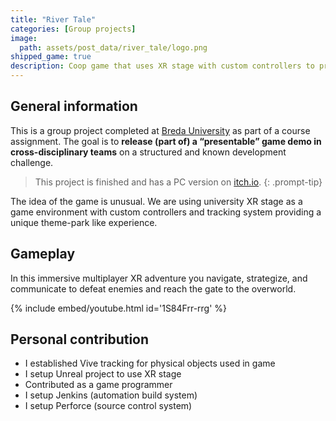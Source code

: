 ```yaml
---
title: "River Tale"
categories: [Group projects]
image:
  path: assets/post_data/river_tale/logo.png
shipped_game: true
description: Coop game that uses XR stage with custom controllers to provide a unique theme-park like experience
---
```


## General information

This is a group project completed at [Breda University](https://www.buas.nl/) as part of a course assignment. The goal is to **release (part of) a “presentable” game demo in cross-disciplinary teams** on a structured and known development challenge. 

> This project is finished and has a PC version on [itch.io](https://buas.itch.io/river-tale).
{: .prompt-tip}

The idea of the game is unusual. We are using university XR stage as a game environment with custom controllers and tracking system providing a unique theme-park like experience.

## Gameplay

In this immersive multiplayer XR adventure you navigate, strategize, and communicate to defeat enemies and reach the gate to the overworld.

{% include embed/youtube.html id='1S84Frr-rrg' %}

## Personal contribution

- I established Vive tracking for physical objects used in game
- I setup Unreal project to use XR stage
- Contributed as a game programmer
- I setup Jenkins (automation build system)
- I setup Perforce (source control system)
